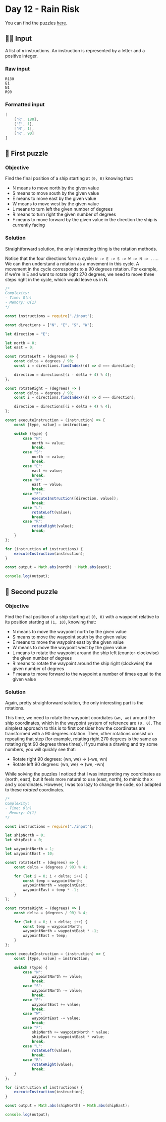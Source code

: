 # Day 12 - Rain Risk

You can find the puzzles [here](https://adventofcode.com/2020/day/12).

## ✍🏼 Input

A list of `n` instructions. An instruction is represented by a letter and a positive integer.

### Raw input

```
R180
E1
N1
R90
```

### Formatted input

```js
[
	['R', 180],
	['E', 1],
	['N', 1],
	['R', 90]
]
```

## 🧩 First puzzle

### Objective

Find the final position of a ship starting at `(0, 0)` knowing that:

- N means to move north by the given value
- S means to move south by the given value
- E means to move east by the given value
- W means to move west by the given value
- L means to turn left the given number of degrees
- R means to turn right the given number of degrees
- F means to move forward by the given value in the direction the ship is currently facing

### Solution

Straightforward solution, the only interesting thing is the rotation methods.

Notice that the four directions form a cycle: `N -> E -> S -> W -> N -> ...`. We can then understand a rotation as a movement in this cycle. A movement in the cycle corresponds to a 90 degrees rotation. For example, if we're in E and want to rotate right 270 degrees, we need to move three steps right in the cycle, which would leave us in N.

```js
/*
Complexity:
- Time: O(n)
- Memory: O(1)
*/

const instructions = require("./input");

const directions = ["N", "E", "S", "W"];

let direction = "E";

let north = 0;
let east = 0;

const rotateLeft = (degrees) => {
	const delta = degrees / 90;
	const i = directions.findIndex((d) => d === direction);

	direction = directions[(i - delta + 4) % 4];
};

const rotateRight = (degrees) => {
	const delta = degrees / 90;
	const i = directions.findIndex((d) => d === direction);

	direction = directions[(i + delta + 4) % 4];
};

const executeInstruction = (instruction) => {
	const [type, value] = instruction;

	switch (type) {
		case "N":
			north += value;
			break;
		case "S":
			north -= value;
			break;
		case "E":
			east += value;
			break;
		case "W":
			east -= value;
			break;
		case "F":
			executeInstruction([direction, value]);
			break;
		case "L":
			rotateLeft(value);
			break;
		case "R":
			rotateRight(value);
			break;
	}
};

for (instruction of instructions) {
	executeInstruction(instruction);
}

const output = Math.abs(north) + Math.abs(east);

console.log(output);
```

## 🧩 Second puzzle

### Objective

Find the final position of a ship starting at `(0, 0)` with a waypoint relative to its position starting at `(1, 10)`, knowing that:

- N means to move the waypoint north by the given value
- S means to move the waypoint south by the given value
- E means to move the waypoint east by the given value
- W means to move the waypoint west by the given value
- L means to rotate the waypoint around the ship left (counter-clockwise) the given number of degrees
- R means to rotate the waypoint around the ship right (clockwise) the given number of degrees
- F means to move forward to the waypoint a number of times equal to the given value

### Solution

Again, pretty straighforward solution, the only interesting part is the rotations.

This time, we need to rotate the waypoint coordiates `(wn, we)` around the ship coordinates, which in the waypoint system of reference are `(0, 0)`. The simplest approach to this is to first consider how the coordinates are transformed with a 90 degrees rotation. Then, other rotations consist on repeating that step (for example, rotating right 270 degrees is the same as rotating right 90 degrees three times). If you make a drawing and try some numbers, you will quickly see that:

- Rotate right 90 degrees: (wn, we) -> (-we, wn)
- Rotate left 90 degrees: (wn, we) -> (we, -wn)

While solving the puzzles I noticed that I was interpreting my coordinates as (north, east), but it feels more natural to use (east, north), to mimic the x and y coordinates. However, I was too lazy to change the code, so I adapted to these _rotated_ coordinates.

```js
/*
Complexity:
- Time: O(n)
- Memory: O(1)
*/

const instructions = require("./input");

let shipNorth = 0;
let shipEast = 0;

let waypointNorth = 1;
let waypointEast = 10;

const rotateLeft = (degrees) => {
	const delta = (degrees / 90) % 4;

	for (let i = 0; i < delta; i++) {
		const temp = waypointNorth;
		waypointNorth = waypointEast;
		waypointEast = temp * -1;
	}
};

const rotateRight = (degrees) => {
	const delta = (degrees / 90) % 4;

	for (let i = 0; i < delta; i++) {
		const temp = waypointNorth;
		waypointNorth = waypointEast * -1;
		waypointEast = temp;
	}
};

const executeInstruction = (instruction) => {
	const [type, value] = instruction;

	switch (type) {
		case "N":
			waypointNorth += value;
			break;
		case "S":
			waypointNorth -= value;
			break;
		case "E":
			waypointEast += value;
			break;
		case "W":
			waypointEast -= value;
			break;
		case "F":
			shipNorth += waypointNorth * value;
			shipEast += waypointEast * value;
			break;
		case "L":
			rotateLeft(value);
			break;
		case "R":
			rotateRight(value);
			break;
	}
};

for (instruction of instructions) {
	executeInstruction(instruction);
}

const output = Math.abs(shipNorth) + Math.abs(shipEast);

console.log(output);
```